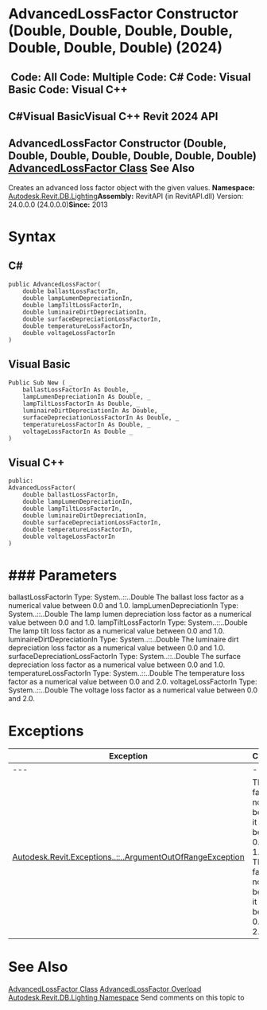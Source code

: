 # AdvancedLossFactor Constructor (Double, Double, Double, Double, Double, Double, Double) (2024)

﻿
 Code: All Code: Multiple Code: C# Code: Visual Basic Code: Visual C++   
---  
C#Visual BasicVisual C++
Revit 2024 API  
---  
AdvancedLossFactor Constructor (Double, Double, Double, Double, Double, Double, Double)  
[AdvancedLossFactor Class](30e62a9d-eb01-8830-f897-dc8f32b486da.md "AdvancedLossFactor Class") See Also  
---  
Creates an advanced loss factor object with the given values. 
**Namespace:** [Autodesk.Revit.DB.Lighting](a6a04f07-7fd2-0a4e-12e7-01842ee6daaf.md "Autodesk.Revit.DB.Lighting Namespace")**Assembly:** RevitAPI (in RevitAPI.dll) Version: 24.0.0.0 (24.0.0.0)**Since:** 2013 
# Syntax
C#  
---  
```text
public AdvancedLossFactor(
	double ballastLossFactorIn,
	double lampLumenDepreciationIn,
	double lampTiltLossFactorIn,
	double luminaireDirtDepreciationIn,
	double surfaceDepreciationLossFactorIn,
	double temperatureLossFactorIn,
	double voltageLossFactorIn
)
```
  
Visual Basic  
---  
```text
Public Sub New ( _
	ballastLossFactorIn As Double, _
	lampLumenDepreciationIn As Double, _
	lampTiltLossFactorIn As Double, _
	luminaireDirtDepreciationIn As Double, _
	surfaceDepreciationLossFactorIn As Double, _
	temperatureLossFactorIn As Double, _
	voltageLossFactorIn As Double _
)
```
  
Visual C++  
---  
```text
public:
AdvancedLossFactor(
	double ballastLossFactorIn, 
	double lampLumenDepreciationIn, 
	double lampTiltLossFactorIn, 
	double luminaireDirtDepreciationIn, 
	double surfaceDepreciationLossFactorIn, 
	double temperatureLossFactorIn, 
	double voltageLossFactorIn
)
```
  
# ### Parameters
ballastLossFactorIn
    Type: System..::..Double The ballast loss factor as a numerical value between 0.0 and 1.0. 
lampLumenDepreciationIn
    Type: System..::..Double The lamp lumen depreciation loss factor as a numerical value between 0.0 and 1.0. 
lampTiltLossFactorIn
    Type: System..::..Double The lamp tilt loss factor as a numerical value between 0.0 and 1.0. 
luminaireDirtDepreciationIn
    Type: System..::..Double The luminaire dirt depreciation loss factor as a numerical value between 0.0 and 1.0. 
surfaceDepreciationLossFactorIn
    Type: System..::..Double The surface depreciation loss factor as a numerical value between 0.0 and 1.0. 
temperatureLossFactorIn
    Type: System..::..Double The temperature loss factor as a numerical value between 0.0 and 2.0. 
voltageLossFactorIn
    Type: System..::..Double The voltage loss factor as a numerical value between 0.0 and 2.0. 
# Exceptions
| Exception | Condition |
| --- | --- |
| --- | --- |
| [Autodesk.Revit.Exceptions..::..ArgumentOutOfRangeException](60f148c9-ece0-a6bb-4e12-bb4a9c8c8a24.md "ArgumentOutOfRangeException Class") | The loss factor is not valid because it is not between 0.0 and 1.0. -or- The loss factor is not valid because it is not between 0.0 and 2.0. |

# See Also
[AdvancedLossFactor Class](30e62a9d-eb01-8830-f897-dc8f32b486da.md "AdvancedLossFactor Class")
[AdvancedLossFactor Overload](54815132-7111-d9f3-4d86-7368e0bd820f.md "AdvancedLossFactor Constructor")
[Autodesk.Revit.DB.Lighting Namespace](a6a04f07-7fd2-0a4e-12e7-01842ee6daaf.md "Autodesk.Revit.DB.Lighting Namespace")
Send comments on this topic to 
